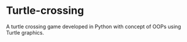 # Turtle-crossing
A turtle crossing game developed in Python with concept of OOPs using Turtle graphics.
